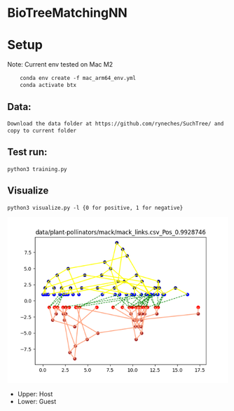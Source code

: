 # BioTreeMatchingNN

# Setup
 Note: Current env tested on Mac M2
 
```shell
    conda env create -f mac_arm64_env.yml
    conda activate btx
```
## Data:

    Download the data folder at https://github.com/ryneches/SuchTree/ and copy to current folder

## Test run:

    python3 training.py

## Visualize
    
    python3 visualize.py -l {0 for positive, 1 for negative}
    
![](figs/Fig2.png)
   - Upper: Host
   - Lower: Guest
